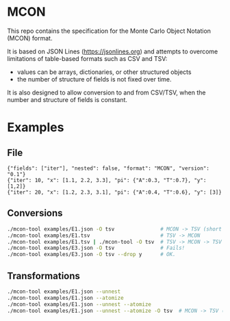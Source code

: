 # MCON

This repo contains the specification for the Monte Carlo Object Notation (MCON) format.

It is based on JSON Lines (https://jsonlines.org) and attempts to overcome limitations of table-based formats such as CSV and TSV:
* values can be arrays, dictionaries, or other structured objects
* the number of structure of fields is not fixed over time.

It is also designed to allow conversion to and from CSV/TSV, when the
number and structure of fields is constant.

# Examples

## File
``` Non-nested
{"fields": ["iter"], "nested": false, "format": "MCON", "version": "0.1"}
{"iter": 10, "x": [1.1, 2.2, 3.3], "pi": {"A":0.3, "T":0.7}, "y": [1,2]}
{"iter": 20, "x": [1.2, 2.3, 3.1], "pi": {"A":0.4, "T":0.6}, "y": [3]}
```


## Conversions
``` sh
./mcon-tool examples/E1.json -O tsv               # MCON -> TSV (short names)
./mcon-tool examples/E1.tsv                       # TSV -> MCON
./mcon-tool examples/E1.tsv | ./mcon-tool -O tsv  # TSV -> MCON -> TSV
./mcon-tool examples/E3.json -O tsv               # Fails!
./mcon-tool examples/E3.json -O tsv --drop y      # OK.
```

## Transformations

``` sh
./mcon-tool examples/E1.json --unnest
./mcon-tool examples/E1.json --atomize
./mcon-tool examples/E1.json --unnest --atomize
./mcon-tool examples/E1.json --unnest --atomize -O tsv  # MCON -> TSV (long names)
```

